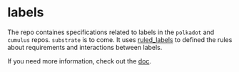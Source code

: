 # labels

The repo containes specifications related to labels in the `polkadot` and `cumulus` repos. `substrate` is to come.
It uses [ruled_labels](https://github.com/paritytech/ruled_labels) to defined the rules about requirements and interactions between labels.

If you need more information, check out the [doc](./doc).
